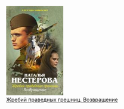 ![](Жребий%20праведных%20грешниц.%20Возвращение.jpg)  
[Жребий праведных грешниц. Возвращение](Жребий%20праведных%20грешниц.%20Возвращение.md)
